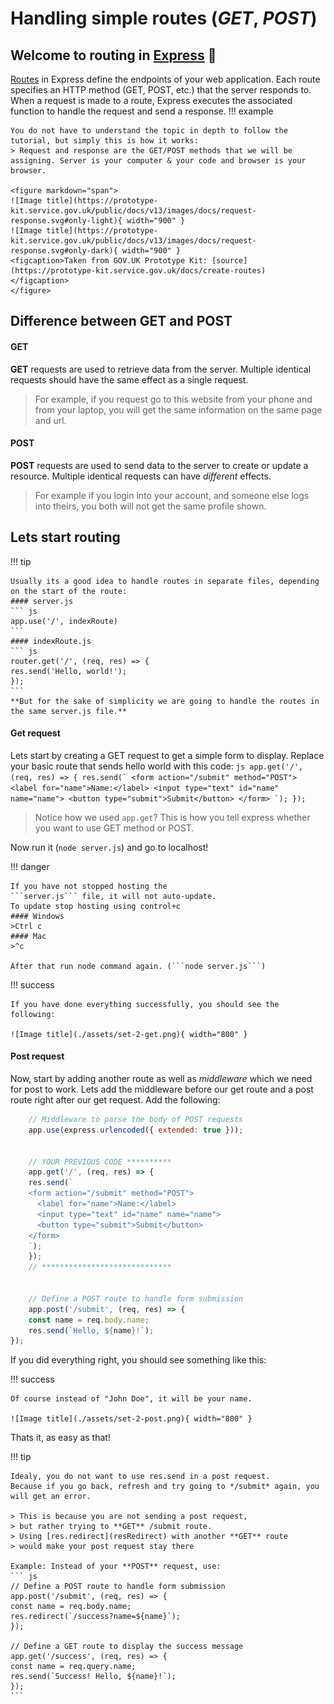 
# Handling simple routes (*GET*, *POST*)

## Welcome to routing in [Express][express] :link:

[Routes](https://expressjs.com/en/guide/routing.html) in Express define the endpoints of your web application. Each route specifies an HTTP method (GET, POST, etc.) that the server responds to. When a request is made to a route, Express executes the associated function to handle the request and send a response. 
!!! example

    You do not have to understand the topic in depth to follow the tutorial, but simply this is how it works:
    > Request and response are the GET/POST methods that we will be assigning. Server is your computer & your code and browser is your browser.

    <figure markdown="span">
    ![Image title](https://prototype-kit.service.gov.uk/public/docs/v13/images/docs/request-response.svg#only-light){ width="900" }
    ![Image title](https://prototype-kit.service.gov.uk/public/docs/v13/images/docs/request-response.svg#only-dark){ width="900" }
    <figcaption>Taken from GOV.UK Prototype Kit: [source](https://prototype-kit.service.gov.uk/docs/create-routes)
    </figcaption>
    </figure>


## Difference between GET and POST


#### GET
**GET** requests are used to retrieve data from the server. Multiple identical requests should have the same effect as a single request.
> For example, if you request go to this website from your phone and from your laptop, you will get the same information on the same page and url.

#### POST
**POST** requests are used to send data to the server to create or update a resource. Multiple identical requests can have *different* effects.
> For example if you login into your account, and someone else logs into theirs, you both will not get the same profile shown.


## Lets start routing
!!! tip
 
    Usually its a good idea to handle routes in separate files, depending on the start of the route: 
    #### server.js
    ``` js
    app.use('/', indexRoute)
    ```
    #### indexRoute.js
    ``` js
    router.get('/', (req, res) => {
    res.send('Hello, world!');
    });
    ```
    **But for the sake of simplicity we are going to handle the routes in the same server.js file.**

#### Get request
Lets start by creating a GET request to get a simple form to display. Replace your basic route that sends hello world with this code:
    ``` js
    app.get('/', (req, res) => {
    res.send(`
    <form action="/submit" method="POST">
      <label for="name">Name:</label>
      <input type="text" id="name" name="name">
      <button type="submit">Submit</button>
    </form>
    `);
    });
    ```
> Notice how we used ```app.get```?  This is how you tell express whether you want to use GET method or POST.

Now run it (```node server.js```) and go to localhost!

!!! danger

    If you have not stopped hosting the 
    ```server.js``` file, it will not auto-update.
    To update stop hosting using control+c
    #### Windows
    >Ctrl c
    #### Mac
    >^c

    After that run node command again. (```node server.js```)

!!! success

    If you have done everything successfully, you should see the following:

    ![Image title](./assets/set-2-get.png){ width="800" }

#### Post request

Now, start by adding another route as well as *middleware* which we need for post to work. Lets add the middleware before our get route and a post route right after our get request. Add the following:

``` js
    // Middleware to parse the body of POST requests
    app.use(express.urlencoded({ extended: true }));


    // YOUR PREVIOUS CODE **********
    app.get('/', (req, res) => {
    res.send(`
    <form action="/submit" method="POST">
      <label for="name">Name:</label>
      <input type="text" id="name" name="name">
      <button type="submit">Submit</button>
    </form>
    `);
    });
    // *****************************


    // Define a POST route to handle form submission
    app.post('/submit', (req, res) => {
    const name = req.body.name;
    res.send(`Hello, ${name}!`);
});

```

If you did everything right, you should see something like this:

!!! success

    Of course instead of "John Doe", it will be your name.

    ![Image title](./assets/set-2-post.png){ width="800" }

Thats it, as easy as that!

!!! tip

    Idealy, you do not want to use res.send in a post request. 
    Because if you go back, refresh and try going to */submit* again, you will get an error.

    > This is because you are not sending a post request,
    > but rather trying to **GET** /submit route. 
    > Using [res.redirect](resRedirect) with another **GET** route
    > would make your post request stay there
    
    Example: Instead of your **POST** request, use:
    ``` js
    // Define a POST route to handle form submission
    app.post('/submit', (req, res) => {
    const name = req.body.name;
    res.redirect(`/success?name=${name}`);
    });

    // Define a GET route to display the success message
    app.get('/success', (req, res) => {
    const name = req.query.name;
    res.send(`Success! Hello, ${name}!`);
    });
    ```






<!-- Links *********************************************-->
[express]: https://expressjs.com
[resRedirect]: https://www.geeksforgeeks.org/express-js-res-redirect-function/
<!--*****************************************************-->